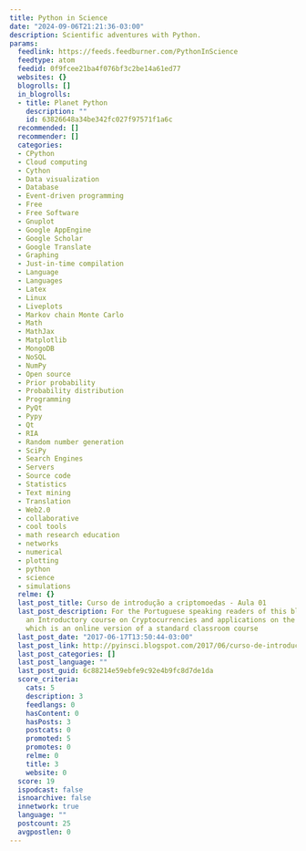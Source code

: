 ```yaml
---
title: Python in Science
date: "2024-09-06T21:21:36-03:00"
description: Scientific adventures with Python.
params:
  feedlink: https://feeds.feedburner.com/PythonInScience
  feedtype: atom
  feedid: 0f9fcee21ba4f076bf3c2be14a61ed77
  websites: {}
  blogrolls: []
  in_blogrolls:
  - title: Planet Python
    description: ""
    id: 63826648a34be342fc027f97571f1a6c
  recommended: []
  recommender: []
  categories:
  - CPython
  - Cloud computing
  - Cython
  - Data visualization
  - Database
  - Event-driven programming
  - Free
  - Free Software
  - Gnuplot
  - Google AppEngine
  - Google Scholar
  - Google Translate
  - Graphing
  - Just-in-time compilation
  - Language
  - Languages
  - Latex
  - Linux
  - Liveplots
  - Markov chain Monte Carlo
  - Math
  - MathJax
  - Matplotlib
  - MongoDB
  - NoSQL
  - NumPy
  - Open source
  - Prior probability
  - Probability distribution
  - Programming
  - PyQt
  - Pypy
  - Qt
  - RIA
  - Random number generation
  - SciPy
  - Search Engines
  - Servers
  - Source code
  - Statistics
  - Text mining
  - Translation
  - Web2.0
  - collaborative
  - cool tools
  - math research education
  - networks
  - numerical
  - plotting
  - python
  - science
  - simulations
  relme: {}
  last_post_title: Curso de introdução a criptomoedas - Aula 01
  last_post_description: For the Portuguese speaking readers of this blog, I am starting
    an Introductory course on Cryptocurrencies and applications on the blockchain
    which is an online version of a standard classroom course
  last_post_date: "2017-06-17T13:50:44-03:00"
  last_post_link: http://pyinsci.blogspot.com/2017/06/curso-de-introducao-criptomoedas-aula-01.html
  last_post_categories: []
  last_post_language: ""
  last_post_guid: 6c88214e59ebfe9c92e4b9fc8d7de1da
  score_criteria:
    cats: 5
    description: 3
    feedlangs: 0
    hasContent: 0
    hasPosts: 3
    postcats: 0
    promoted: 5
    promotes: 0
    relme: 0
    title: 3
    website: 0
  score: 19
  ispodcast: false
  isnoarchive: false
  innetwork: true
  language: ""
  postcount: 25
  avgpostlen: 0
---
```

